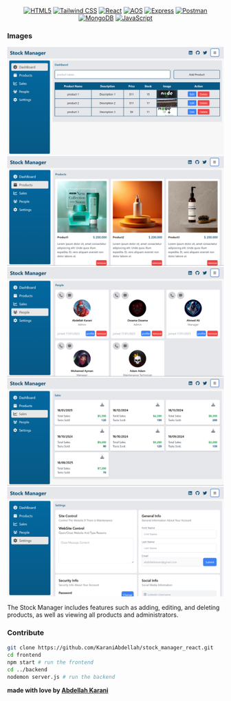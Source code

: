 <div align="center">
  
[![HTML5](https://img.shields.io/badge/HTML5-E34F26?style=for-the-badge&logo=html5&logoColor=white)](https://developer.mozilla.org/en-US/docs/Web/HTML) 
[![Tailwind CSS](https://img.shields.io/badge/Tailwind_CSS-1572B6?style=for-the-badge&logo=css3&logoColor=white)](https://developer.mozilla.org/en-US/docs/Web/CSS)
[![React](https://img.shields.io/badge/React-61DAFB?style=for-the-badge&logo=react&logoColor=black)](https://developer.mozilla.org/en-US/docs/Web/JavaScript/Frameworks/React)
[![AOS](https://img.shields.io/badge/AOS-FF3B8A?style=for-the-badge&logo=aos&logoColor=white)](https://michalsnik.github.io/aos/)
[![Express](https://img.shields.io/badge/Express-000000?style=for-the-badge&logo=express&logoColor=white)](https://expressjs.com/)
[![Postman](https://img.shields.io/badge/Postman-FF6C37?style=for-the-badge&logo=postman&logoColor=white)](https://www.postman.com/)
[![MongoDB](https://img.shields.io/badge/MongoDB-47A248?style=for-the-badge&logo=mongodb&logoColor=white)](https://www.mongodb.com/)
[![JavaScript](https://img.shields.io/badge/JavaScript-F7DF1E?style=for-the-badge&logo=javascript&logoColor=black)](https://developer.mozilla.org/en-US/docs/Web/JavaScript)

</div>

### Images

<img src="app_img/dashboard.png">
<img src="app_img/products.png">
<img src="app_img/people.png">
<img src="app_img/sales.png">
<img src="app_img/settings.png">




The Stock Manager includes features such as adding, editing, and deleting products, as well as viewing all products and administrators.



### Contribute
``` bash
git clone https://github.com/KaraniAbdellah/stock_manager_react.git
cd frontend
npm start # run the frontend
cd ../backend
nodemon server.js # run the backend
```

**made with love by <a href="https://www.linkedin.com/in/abdellah-karani-965928294/">Abdellah Karani</a>**

